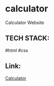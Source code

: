 # calculator
Calculator Website
## TECH STACK:
#html #css
## Link: 
<a href="https://yokeshbaskaran.github.io/calculator/"> Calculator </a>

